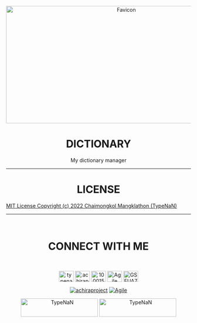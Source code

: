 <p align="center"><img src="../main/public/assets/banner640x320.png" alt="Favicon" width="640" height="320"/></p>


<h1 align="center">DICTIONARY</h1>
<p align="center">
My dictionary manager
</p>

---

<h1 align="center">LICENSE</h1>
<p align="center">

[MIT License Copyright (c) 2022 Chaimongkol Mangklathon (TypeNaN)](../main/LICENSE)

</p>

---

<br />
<h1 align="center">CONNECT WITH ME</h1><br />
<p align="center">
<a href="https://dev.to/typenan" target="blank"><img align="center" src="https://raw.githubusercontent.com/rahuldkjain/github-profile-readme-generator/master/src/images/icons/Social/devto.svg" alt="typenan" height="30" width="40" /></a>
<a href="https://twitter.com/intent/tweet?button_hashtag=achiraproject&ref_src=twsrc%5Etfw" target="blank"><img align="center" src="https://raw.githubusercontent.com/rahuldkjain/github-profile-readme-generator/master/src/images/icons/Social/twitter.svg" alt="achiraproject" height="30" width="40" /></a>
<a href="https://fb.com/100015803252096" target="blank"><img align="center" src="https://raw.githubusercontent.com/rahuldkjain/github-profile-readme-generator/master/src/images/icons/Social/facebook.svg" alt="100015803252096" height="30" width="40" /></a>
<a href="https://www.youtube.com/c/5ikronoz?view_as=subscriber&sub_confirmation=1" target="blank"><img align="center" src="https://raw.githubusercontent.com/rahuldkjain/github-profile-readme-generator/master/src/images/icons/Social/youtube.svg" alt="Agile" height="30" width="40" /></a>
<a href="https://discord.gg/gsfuA7s2bw" target="blank"><img align="center" src="https://raw.githubusercontent.com/rahuldkjain/github-profile-readme-generator/master/src/images/icons/Social/discord.svg" alt="GSFUA7S2BW" height="30" width="40" /></a>
</p>
<p align="center">
<a href="https://twitter.com/intent/tweet?button_hashtag=achiraproject&ref_src=twsrc%5Etfw" target="blank"><img src="https://img.shields.io/twitter/follow/achiraproject?logo=twitter&style=for-the-badge" alt="achiraproject" /></a>
<a href="https://www.youtube.com/c/5ikronoz?view_as=subscriber&sub_confirmation=1" target="blank"><img src="https://img.shields.io/youtube/channel/subscribers/UCxtUV67ouGFoY71snNre8eA?label=Agile&logoColor=%23ff0000&logo=Youtube&style=for-the-badge" alt="Agile" /></a>
</p>

<p align="center">
<a href="https://www.buymeacoffee.com/TypeNaN"> <img src="https://cdn.buymeacoffee.com/buttons/v2/default-yellow.png" height="50" width="210" alt="TypeNaN" /></a>
<a href="https://ko-fi.com/typenan"> <img src="https://cdn.ko-fi.com/cdn/kofi3.png?v=3" height="50" width="210" alt="TypeNaN" /></a>
</p>
